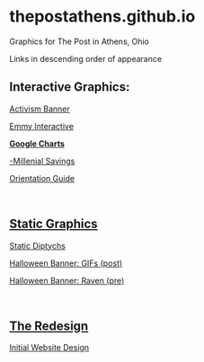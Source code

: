 # thepostathens.github.io
Graphics for The Post in Athens, Ohio

Links in descending order of appearance

<h2>Interactive Graphics:</h2>
<a href="thepostathens.github.io/interactivegraphics/activism.html"><p>Activism Banner</p></a>
<a href="thepostathens.github.io/interactivegraphics/emmy/tab-example.html"><p>Emmy Interactive</p>
<p><strong>Google Charts</strong></p>
<p>-Millenial Savings</p>
<p>Orientation Guide</p>
<br>
<h2>Static Graphics</h2>
<p>Static Diptychs</p>
<p>Halloween Banner: GIFs (post)</p>
<p>Halloween Banner: Raven (pre)</p>
<br>
<h2>The Redesign</h2>
<p>Initial Website Design</p>